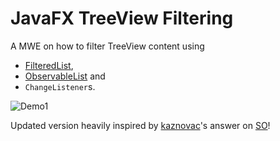 # JavaFX TreeView Filtering

A MWE on how to filter TreeView content using

+ [FilteredList](https://docs.oracle.com/javase/8/javafx/api/javafx/collections/transformation/FilteredList.html),
+ [ObservableList](https://docs.oracle.com/javase/8/javafx/api/javafx/collections/ObservableList.html) and
+ `ChangeListener`s.



![Demo1](https://media.giphy.com/media/FbLlai0WNdrKca05T1/giphy.gif)

Updated version heavily inspired by [kaznovac](https://stackoverflow.com/users/382655/kaznovac)'s answer on [SO](https://stackoverflow.com/questions/15897936/javafx-2-treeview-filtering)!


